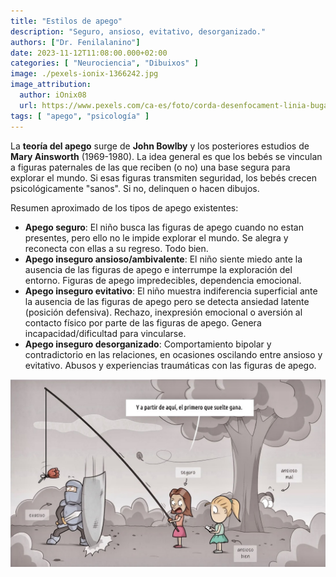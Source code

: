 ```yaml
---
title: "Estilos de apego"
description: "Seguro, ansioso, evitativo, desorganizado."
authors: ["Dr. Fenilalanino"]
date: 2023-11-12T11:08:00.000+02:00
categories: [ "Neurociencia", "Dibuixos" ]
image: ./pexels-ionix-1366242.jpg
image_attribution:
  author: iOnix08
  url: https://www.pexels.com/ca-es/foto/corda-desenfocament-linia-bugaderia-1366242/
tags: [ "apego", "psicología" ]
---
```


La **teoría del apego** surge de **John Bowlby** y los posteriores estudios de **Mary Ainsworth**  (1969-1980). La idea general es que los bebés se vinculan a figuras paternales de las que reciben (o no) una base segura para explorar el mundo. Si esas figuras transmiten seguridad, los bebés crecen psicológicamente "sanos". Si no, delinquen o hacen dibujos.

Resumen aproximado de los tipos de apego existentes:

- **Apego seguro**: El niño busca las figuras de apego cuando no estan presentes, pero ello no le impide explorar el mundo. Se alegra y reconecta con ellas a su regreso. Todo bien.
- **Apego inseguro ansioso/ambivalente**: El niño siente miedo ante la ausencia de las figuras de apego e interrumpe la exploración del entorno. Figuras de apego impredecibles, dependencia emocional.
- **Apego inseguro evitativo**: El niño muestra indiferencia superficial ante la ausencia de las figuras de apego pero se detecta ansiedad latente (posición defensiva). Rechazo, inexpresión emocional o aversión al contacto físico por parte de las figuras de apego. Genera incapacidad/dificultad para vincularse.
- **Apego inseguro desorganizado**: Comportamiento bipolar y contradictorio en las relaciones, en ocasiones oscilando entre ansioso y evitativo. Abusos y experiencias traumáticas con las figuras de apego.


![Estilos de apego](estilos-de-apego.jpg "Estilos de apego")
